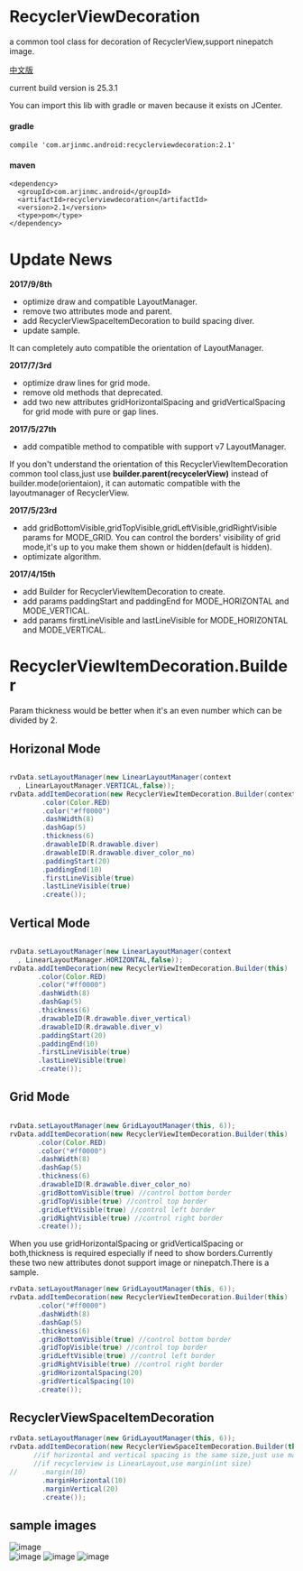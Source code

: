 # RecyclerViewDecoration
a common tool class for decoration of RecyclerView,support ninepatch image.

[中文版](README_CN.md)

current build version is 25.3.1

You can import this lib with gradle or maven because it exists on JCenter.

#### gradle
```code
compile 'com.arjinmc.android:recyclerviewdecoration:2.1'
```
#### maven
```code
<dependency>
  <groupId>com.arjinmc.android</groupId>
  <artifactId>recyclerviewdecoration</artifactId>
  <version>2.1</version>
  <type>pom</type>
</dependency>
```

# Update News

<b>2017/9/8th</b>

* optimize draw and compatible LayoutManager.
* remove two attributes mode and parent.
* add RecyclerViewSpaceItemDecoration to build spacing diver.
* update sample.

It can completely auto compatible the orientation of LayoutManager.

<b>2017/7/3rd</b>

* optimize draw lines for grid mode.
* remove old methods that deprecated.
* add two new attributes gridHorizontalSpacing and gridVerticalSpacing for grid mode with pure or gap lines.

<b>2017/5/27th</b>

* add compatible method to compatible with support v7 LayoutManager.  

If you don't understand the orientation of this RecyclerViewItemDecoration common tool class,just use <b>builder.parent(recycelerView)</b> instead of builder.mode(orientaion), it can automatic compatible with the layoutmanager of RecyclerView.

<b>2017/5/23rd</b>

* add gridBottomVisible,gridTopVisible,gridLeftVisible,gridRightVisible params for MODE_GRID. You can control the borders' visibility of grid mode,it's up to you make them shown or hidden(default is hidden).
* optimizate algorithm.

<b>2017/4/15th</b>

* add Builder for RecyclerViewItemDecoration to create.
* add params paddingStart and paddingEnd for MODE_HORIZONTAL and MODE_VERTICAL.
* add params firstLineVisible and lastLineVisible for MODE_HORIZONTAL and MODE_VERTICAL.

# RecyclerViewItemDecoration.Builder
Param thickness would be better when it's an even number which can be divided by 2.
## Horizonal Mode
``` java

rvData.setLayoutManager(new LinearLayoutManager(context
  , LinearLayoutManager.VERTICAL,false));
rvData.addItemDecoration(new RecyclerViewItemDecoration.Builder(context)
        .color(Color.RED)
        .color("#ff0000")
        .dashWidth(8)
        .dashGap(5)
        .thickness(6)
        .drawableID(R.drawable.diver)
        .drawableID(R.drawable.diver_color_no)
        .paddingStart(20)
        .paddingEnd(10)
        .firstLineVisible(true)
        .lastLineVisible(true)
        .create());

```
## Vertical Mode
``` java

rvData.setLayoutManager(new LinearLayoutManager(context
  , LinearLayoutManager.HORIZONTAL,false));
rvData.addItemDecoration(new RecyclerViewItemDecoration.Builder(this)
       .color(Color.RED)
       .color("#ff0000")
       .dashWidth(8)
       .dashGap(5)
       .thickness(6)
       .drawableID(R.drawable.diver_vertical)
       .drawableID(R.drawable.diver_v)
       .paddingStart(20)
       .paddingEnd(10)
       .firstLineVisible(true)
       .lastLineVisible(true)
       .create());
```

## Grid Mode
``` java

rvData.setLayoutManager(new GridLayoutManager(this, 6));
rvData.addItemDecoration(new RecyclerViewItemDecoration.Builder(this)
       .color(Color.RED)
       .color("#ff0000")
       .dashWidth(8)
       .dashGap(5)
       .thickness(6)
       .drawableID(R.drawable.diver_color_no)
       .gridBottomVisible(true) //control bottom border
       .gridTopVisible(true) //control top border
       .gridLeftVisible(true) //control left border
       .gridRightVisible(true) //control right border
       .create());

```
When you use gridHorizontalSpacing or gridVerticalSpacing or both,thickness is required especially if need to show borders.Currently these two new attributes donot support image or ninepatch.There is a sample.
```java
rvData.setLayoutManager(new GridLayoutManager(this, 6));
rvData.addItemDecoration(new RecyclerViewItemDecoration.Builder(this)
       .color("#ff0000")
       .dashWidth(8)
       .dashGap(5)
       .thickness(6)
       .gridBottomVisible(true) //control bottom border
       .gridTopVisible(true) //control top border
       .gridLeftVisible(true) //control left border
       .gridRightVisible(true) //control right border
       .gridHorizontalSpacing(20)
       .gridVerticalSpacing(10)
       .create());

```

## RecyclerViewSpaceItemDecoration

```java
rvData.setLayoutManager(new GridLayoutManager(this, 6));
rvData.addItemDecoration(new RecyclerViewSpaceItemDecoration.Builder(this)
      //if horizontal and vertical spacing is the same size,just use margin(int size)
      //if recyclerview is LinearLayout,use margin(int size)
//      .margin(10)
        .marginHorizontal(10)
        .marginVertical(20)
        .create());
```

## sample images
![image](https://github.com/arjinmc/RecyclerViewDecoration/blob/master/images/device-2015-12-02-111504.png)  
![image](https://github.com/arjinmc/RecyclerViewDecoration/blob/master/images/device-2015-11-30-155050.png)
![image](https://github.com/arjinmc/RecyclerViewDecoration/blob/master/images/device-2015-11-30-154937.png)
![image](https://github.com/arjinmc/RecyclerViewDecoration/blob/master/images/device-2015-11-30-155157.png)

